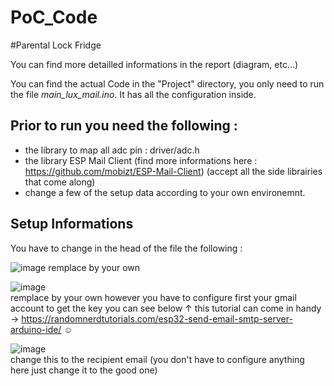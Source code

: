# PoC_Code

#Parental Lock Fridge

You can find more detailled informations in the report (diagram, etc...)

You can find the actual Code in the "Project" directory, you only need to run the file *main_lux_mail.ino*.
It has all the configuration inside.

## Prior to run you need the following :
- the library to map all adc pin : driver/adc.h
- the library ESP Mail Client (find more informations here : https://github.com/mobizt/ESP-Mail-Client) (accept all the side librairies that come along)
- change a few of the setup data according to your own environemnt.
 
## Setup Informations 
You have to change in the head of the file the following :

![image](https://user-images.githubusercontent.com/74834074/192166466-f56ee485-a949-4d3f-ade5-049624c75f9f.png)
remplace by your own
              
![image](https://user-images.githubusercontent.com/74834074/192166486-e7854db4-569f-4156-be59-3f92b8c37206.png)       
remplace by your own
however you have to configure first your gmail account to get the key you can see below ↑
this tutorial can come in handy → https://randomnerdtutorials.com/esp32-send-email-smtp-server-arduino-ide/ ☺

![image](https://user-images.githubusercontent.com/74834074/192166607-464e4a0a-b47c-47cb-aa1b-aea94541f372.png)         
change this to the recipient email
(you don't have to configure anything here just change it to the good one)
